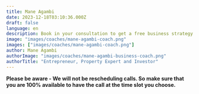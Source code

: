 ```yaml
---
title: Mane Agambi
date: 2023-12-18T03:10:36.000Z
draft: false
language: en
description: Book in your consultation to get a free business strategy session
image: "images/coaches/mane-agambi-coach.png"
images: ["images/coaches/mane-agambi-coach.png"]
author: Mane Agambi
authorImage: "images/coaches/mane-agambi-business-coach.png"
authorTitle: "Entrepreneur, Property Expert and Investor"
---
```


**Please be aware - We will not be rescheduling calls. So make sure that you are 100% available to have the call at the time slot you choose.**
<!-- Calendly inline widget begin -->
<div class="calendly-inline-widget" data-url="https://calendly.com/mane-topbusinesscoaching/30min?hide_gdpr_banner=1" style="min-width:320px;height:1000px;"></div>
<script type="text/javascript" src="https://assets.calendly.com/assets/external/widget.js" async></script>
<!-- Calendly inline widget end -->
